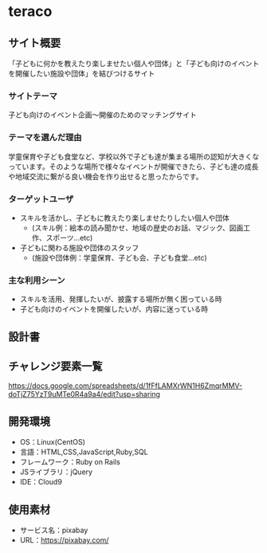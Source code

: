 # teraco

## サイト概要
「子どもに何かを教えたり楽しませたい個人や団体」と「子ども向けのイベントを開催したい施設や団体」を結びつけるサイト

### サイトテーマ
子ども向けのイベント企画〜開催のためのマッチングサイト

### テーマを選んだ理由
学童保育や子ども食堂など、学校以外で子ども達が集まる場所の認知が大きくなっています。そのような場所で様々なイベントが開催できたら、子ども達の成長や地域交流に繋がる良い機会を作り出せると思ったからです。

### ターゲットユーザ
- スキルを活かし、子どもに教えたり楽しませたりしたい個人や団体
  - (スキル例：絵本の読み聞かせ、地域の歴史のお話、マジック、図画工作、スポーツ...etc)
- 子どもに関わる施設や団体のスタッフ
  - (施設や団体例：学童保育、子ども会、子ども食堂...etc)

### 主な利用シーン
- スキルを活用、発揮したいが、披露する場所が無く困っている時
- 子ども向けのイベントを開催したいが、内容に迷っている時

## 設計書
<!-- 提出後に作成 -->

## チャレンジ要素一覧
https://docs.google.com/spreadsheets/d/1fFfLAMXrWN1H6ZmqrMMV-doTjZ75YzT9uMTe0R4a9a4/edit?usp=sharing

## 開発環境
- OS：Linux(CentOS)
- 言語：HTML,CSS,JavaScript,Ruby,SQL
- フレームワーク：Ruby on Rails
- JSライブラリ：jQuery
- IDE：Cloud9

## 使用素材
<!-- - 外部サービスの画像素材・音声素材を使用した場合は、必ずサービス名とURLを明記してください。 -->
<!--使用しない場合は、使用素材の項目をREADMEから削除してください。-->
- サービス名：pixabay
- URL：https://pixabay.com/
